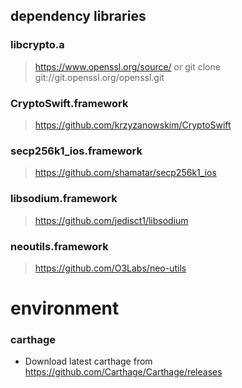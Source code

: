 ## dependency libraries

### libcrypto.a
> https://www.openssl.org/source/ or git clone git://git.openssl.org/openssl.git

### CryptoSwift.framework
>https://github.com/krzyzanowskim/CryptoSwift

### secp256k1_ios.framework
>https://github.com/shamatar/secp256k1_ios

### libsodium.framework
>https://github.com/jedisct1/libsodium

### neoutils.framework
>https://github.com/O3Labs/neo-utils

# environment
### carthage
* Download latest carthage from https://github.com/Carthage/Carthage/releases

